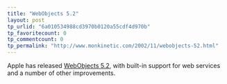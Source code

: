 ```yaml
---
title: "WebObjects 5.2"
layout: post
tp_urlid: "6a010534988cd3970b0120a55cdf4d970b"
tp_favoritecount: 0
tp_commentcount: 0
tp_permalink: "http://www.monkinetic.com/2002/11/webobjects-52.html"
---
```

Apple has released <a href="http://maccentral.macworld.com/news/0211/12.webobjects.php">WebObjects 5.2</a>, with built-in support for web services and a number of other improvements.
